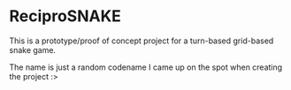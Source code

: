 # ReciproSNAKE

This is a prototype/proof of concept project for a turn-based grid-based snake game.

The name is just a random codename I came up on the spot when creating the project :>
